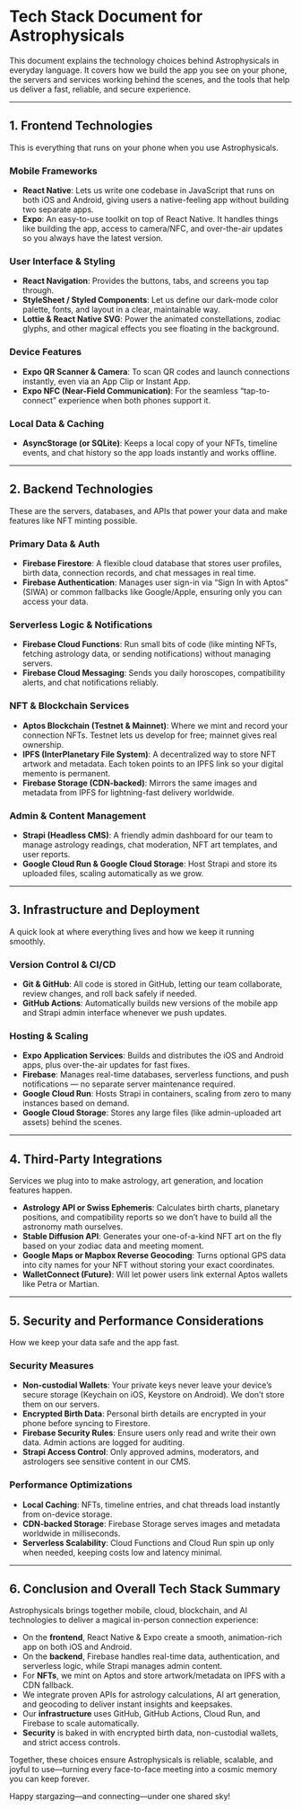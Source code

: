 # Tech Stack Document for Astrophysicals

This document explains the technology choices behind Astrophysicals in everyday language. It covers how we build the app you see on your phone, the servers and services working behind the scenes, and the tools that help us deliver a fast, reliable, and secure experience.

---

## 1. Frontend Technologies

This is everything that runs on your phone when you use Astrophysicals.

### Mobile Frameworks

- **React Native**: Lets us write one codebase in JavaScript that runs on both iOS and Android, giving users a native-feeling app without building two separate apps.
- **Expo**: An easy-to-use toolkit on top of React Native. It handles things like building the app, access to camera/NFC, and over-the-air updates so you always have the latest version.

### User Interface & Styling

- **React Navigation**: Provides the buttons, tabs, and screens you tap through.
- **StyleSheet / Styled Components**: Let us define our dark-mode color palette, fonts, and layout in a clear, maintainable way.
- **Lottie & React Native SVG**: Power the animated constellations, zodiac glyphs, and other magical effects you see floating in the background.

### Device Features

- **Expo QR Scanner & Camera**: To scan QR codes and launch connections instantly, even via an App Clip or Instant App.
- **Expo NFC (Near-Field Communication)**: For the seamless “tap-to-connect” experience when both phones support it.

### Local Data & Caching

- **AsyncStorage (or SQLite)**: Keeps a local copy of your NFTs, timeline events, and chat history so the app loads instantly and works offline.

---

## 2. Backend Technologies

These are the servers, databases, and APIs that power your data and make features like NFT minting possible.

### Primary Data & Auth

- **Firebase Firestore**: A flexible cloud database that stores user profiles, birth data, connection records, and chat messages in real time.
- **Firebase Authentication**: Manages user sign-in via “Sign In with Aptos” (SIWA) or common fallbacks like Google/Apple, ensuring only you can access your data.

### Serverless Logic & Notifications

- **Firebase Cloud Functions**: Run small bits of code (like minting NFTs, fetching astrology data, or sending notifications) without managing servers.
- **Firebase Cloud Messaging**: Sends you daily horoscopes, compatibility alerts, and chat notifications reliably.

### NFT & Blockchain Services

- **Aptos Blockchain (Testnet & Mainnet)**: Where we mint and record your connection NFTs. Testnet lets us develop for free; mainnet gives real ownership.
- **IPFS (InterPlanetary File System)**: A decentralized way to store NFT artwork and metadata. Each token points to an IPFS link so your digital memento is permanent.
- **Firebase Storage (CDN-backed)**: Mirrors the same images and metadata from IPFS for lightning-fast delivery worldwide.

### Admin & Content Management

- **Strapi (Headless CMS)**: A friendly admin dashboard for our team to manage astrology readings, chat moderation, NFT art templates, and user reports.
- **Google Cloud Run & Google Cloud Storage**: Host Strapi and store its uploaded files, scaling automatically as we grow.

---

## 3. Infrastructure and Deployment

A quick look at where everything lives and how we keep it running smoothly.

### Version Control & CI/CD

- **Git & GitHub**: All code is stored in GitHub, letting our team collaborate, review changes, and roll back safely if needed.
- **GitHub Actions**: Automatically builds new versions of the mobile app and Strapi admin interface whenever we push updates.

### Hosting & Scaling

- **Expo Application Services**: Builds and distributes the iOS and Android apps, plus over-the-air updates for fast fixes.
- **Firebase**: Manages real-time databases, serverless functions, and push notifications — no separate server maintenance required.
- **Google Cloud Run**: Hosts Strapi in containers, scaling from zero to many instances based on demand.
- **Google Cloud Storage**: Stores any large files (like admin-uploaded art assets) behind the scenes.

---

## 4. Third-Party Integrations

Services we plug into to make astrology, art generation, and location features happen.

- **Astrology API or Swiss Ephemeris**: Calculates birth charts, planetary positions, and compatibility reports so we don’t have to build all the astronomy math ourselves.
- **Stable Diffusion API**: Generates your one-of-a-kind NFT art on the fly based on your zodiac data and meeting moment.
- **Google Maps or Mapbox Reverse Geocoding**: Turns optional GPS data into city names for your NFT without storing your exact coordinates.
- **WalletConnect (Future)**: Will let power users link external Aptos wallets like Petra or Martian.

---

## 5. Security and Performance Considerations

How we keep your data safe and the app fast.

### Security Measures

- **Non-custodial Wallets**: Your private keys never leave your device’s secure storage (Keychain on iOS, Keystore on Android). We don’t store them on our servers.
- **Encrypted Birth Data**: Personal birth details are encrypted in your phone before syncing to Firestore.
- **Firebase Security Rules**: Ensure users only read and write their own data. Admin actions are logged for auditing.
- **Strapi Access Control**: Only approved admins, moderators, and astrologers see sensitive content in our CMS.

### Performance Optimizations

- **Local Caching**: NFTs, timeline entries, and chat threads load instantly from on-device storage.
- **CDN-backed Storage**: Firebase Storage serves images and metadata worldwide in milliseconds.
- **Serverless Scalability**: Cloud Functions and Cloud Run spin up only when needed, keeping costs low and latency minimal.

---

## 6. Conclusion and Overall Tech Stack Summary

Astrophysicals brings together mobile, cloud, blockchain, and AI technologies to deliver a magical in-person connection experience:

- On the **frontend**, React Native & Expo create a smooth, animation-rich app on both iOS and Android.
- On the **backend**, Firebase handles real-time data, authentication, and serverless logic, while Strapi manages admin content.
- For **NFTs**, we mint on Aptos and store artwork/metadata on IPFS with a CDN fallback.
- We integrate proven APIs for astrology calculations, AI art generation, and geocoding to deliver instant insights and keepsakes.
- Our **infrastructure** uses GitHub, GitHub Actions, Cloud Run, and Firebase to scale automatically.
- **Security** is baked in with encrypted birth data, non-custodial wallets, and strict access controls.

Together, these choices ensure Astrophysicals is reliable, scalable, and joyful to use—turning every face-to-face meeting into a cosmic memory you can keep forever.

Happy stargazing—and connecting—under one shared sky!
